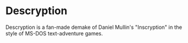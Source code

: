 # Descryption
Descryption is a fan-made demake of Daniel Mullin's "Inscryption" in the style of MS-DOS text-adventure games. 
